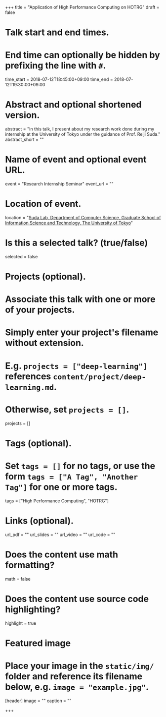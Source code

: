 +++
title = "Application of High Performance Computing on HOTRG"
draft = false

# Talk start and end times.
#   End time can optionally be hidden by prefixing the line with `#`.
time_start = 2018-07-12T18:45:00+09:00
time_end = 2018-07-12T19:30:00+09:00

# Abstract and optional shortened version.
abstract = "In this talk, I present about my research work done during my internship at the University of Tokyo under the guidance of Prof. Reiji Suda."
abstract_short = ""

# Name of event and optional event URL.
event = "Research Internship Seminar"
event_url = ""

# Location of event.
location = "[Suda Lab, Department of Computer Science, Graduate School of Information Science and Technology, The University of Tokyo](http://olab.is.s.u-tokyo.ac.jp/~reiji/lab-e.html)"

# Is this a selected talk? (true/false)
selected = false

# Projects (optional).
#   Associate this talk with one or more of your projects.
#   Simply enter your project's filename without extension.
#   E.g. `projects = ["deep-learning"]` references `content/project/deep-learning.md`.
#   Otherwise, set `projects = []`.
projects = []

# Tags (optional).
#   Set `tags = []` for no tags, or use the form `tags = ["A Tag", "Another Tag"]` for one or more tags.
tags = ["High Performance Computing", "HOTRG"]

# Links (optional).
url_pdf = ""
url_slides = ""
url_video = ""
url_code = ""

# Does the content use math formatting?
math = false

# Does the content use source code highlighting?
highlight = true

# Featured image
# Place your image in the `static/img/` folder and reference its filename below, e.g. `image = "example.jpg"`.
[header]
image = ""
caption = ""

+++
